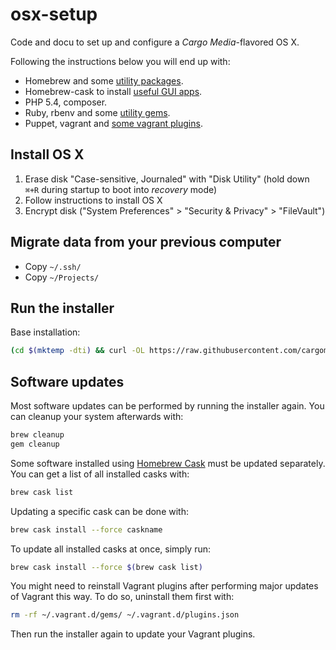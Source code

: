 osx-setup
=========
Code and docu to set up and configure a *Cargo Media*-flavored OS X.

Following the instructions below you will end up with:
- Homebrew and some [utility packages](/deploy/resource/osx/install/_default/brew.list).
- Homebrew-cask to install [useful GUI apps](/deploy/resource/osx/install/_default/brew-cask.list).
- PHP 5.4, composer.
- Ruby, rbenv and some [utility gems](/deploy/resource/osx/install/_default/scripts/ruby.sh).
- Puppet, vagrant and [some vagrant plugins](/deploy/resource/osx/install/_default/scripts/vagrant-plugins.sh).

Install OS X
------------
1. Erase disk "Case-sensitive, Journaled" with "Disk Utility" (hold down `⌘+R` during startup to boot into *recovery* mode)
2. Follow instructions to install OS X
3. Encrypt disk ("System Preferences" > "Security & Privacy" > "FileVault")

Migrate data from your previous computer
----------------------------------------
- Copy `~/.ssh/`
- Copy `~/Projects/`

Run the installer
-----------------
Base installation:
```sh
(cd $(mktemp -dti) && curl -OL https://raw.githubusercontent.com/cargomedia/osx-setup/master/install.sh && bash install.sh)
```

Software updates
----------------
Most software updates can be performed by running the installer again.
You can cleanup your system afterwards with:
```sh
brew cleanup
gem cleanup
```
Some software installed using [Homebrew Cask](https://caskroom.github.io/) must be updated separately. You can get a list of all installed casks with:
```sh
brew cask list
```
Updating a specific cask can be done with:
```sh
brew cask install --force caskname
```
To update all installed casks at once, simply run:
```sh
brew cask install --force $(brew cask list)
```

You might need to reinstall Vagrant plugins after performing major updates of Vagrant this way. To do so, uninstall them first with:
```sh
rm -rf ~/.vagrant.d/gems/ ~/.vagrant.d/plugins.json
```
Then run the installer again to update your Vagrant plugins.
